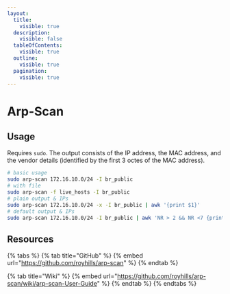 ```yaml
---
layout:
  title:
    visible: true
  description:
    visible: false
  tableOfContents:
    visible: true
  outline:
    visible: true
  pagination:
    visible: true
---
```


# Arp-Scan

## Usage

Requires `sudo`. The output consists of the IP address, the MAC address, and the vendor details (identified by the first 3 octes of the MAC address).

```bash
# basic usage
sudo arp-scan 172.16.10.0/24 -I br_public
# with file
sudo arp-scan -f live_hosts -I br_public
# plain output & IPs
sudo arp-scan 172.16.10.0/24 -x -I br_public | awk '{print $1}'
# default output & IPs
sudo arp-scan 172.16.10.0/24 -I br_public | awk 'NR > 2 && NR <7 {print $1}'
```

## Resources

{% tabs %}
{% tab title="GitHub" %}
{% embed url="https://github.com/royhills/arp-scan" %}
{% endtab %}

{% tab title="Wiki" %}
{% embed url="https://github.com/royhills/arp-scan/wiki/arp-scan-User-Guide" %}
{% endtab %}
{% endtabs %}
